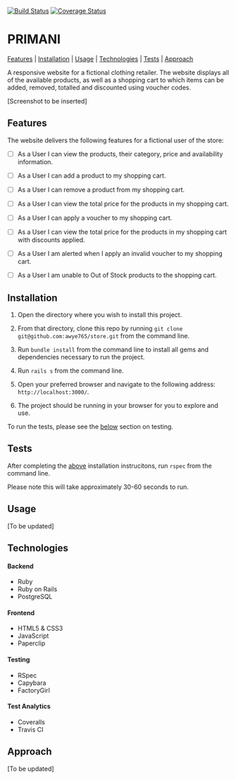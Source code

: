 [![Build Status](https://travis-ci.org/awye765/store.svg?branch=master)](https://travis-ci.org/awye765/store) [![Coverage Status](https://coveralls.io/repos/github/awye765/store/badge.svg?branch=master)](https://coveralls.io/github/awye765/store?branch=master)
# PRIMANI

[Features](#features) | [Installation](#installation) | [Usage](#usage) | [Technologies](#technologies) | [Tests](#tests) | [Approach](#approach)

A responsive website for a fictional clothing retailer.  The website displays all of the available products, as well as a shopping cart to which items can be added, removed, totalled and discounted using voucher codes.

[Screenshot to be inserted]

## <a name="features">Features

The website delivers the following features for a fictional user of the store:

- [ ] As a User I can view the products, their category, price and availability information.

- [ ] As a User I can add a product to my shopping cart.

- [ ] As a User I can remove a product from my shopping cart.

- [ ] As a User I can view the total price for the products in my shopping cart.

- [ ] As a User I can apply a voucher to my shopping cart.

- [ ] As a User I can view the total price for the products in my shopping cart with discounts applied.

- [ ] As a User I am alerted when I apply an invalid voucher to my shopping cart.

- [ ] As a User I am unable to Out of Stock products to the shopping cart.

## <a name="installation">Installation

1. Open the directory where you wish to install this project.

2. From that directory, clone this repo by running ``git clone git@github.com:awye765/store.git`` from the command line.

3. Run ``bundle install`` from the command line to install all gems and dependencies necessary to run the project.

4. Run ``rails s`` from the command line.

5. Open your preferred browser and navigate to the following address: ``http://localhost:3000/``.

6. The project should be running in your browser for you to explore and use.

To run the tests, please see the [below](#tests) section on testing.

## <a name="tests">Tests

After completing the  [above](#installation) installation instrucitons, run  ``rspec`` from the command line.

Please note this will take approximately 30-60 seconds to run.

## <a name="usage">Usage

[To be updated]

## <a name="technologies">Technologies

#### Backend
- Ruby
- Ruby on Rails
- PostgreSQL

#### Frontend
- HTML5 & CSS3
- JavaScript
- Paperclip

#### Testing
- RSpec
- Capybara
- FactoryGirl

#### Test Analytics
- Coveralls
- Travis CI


## <a name="approach">Approach

[To be updated]
